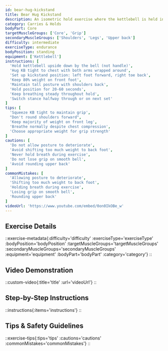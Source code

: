 ```yaml
---
id: bear-hug-kickstand
title: Bear Hug Kickstand
description: An isometric hold exercise where the kettlebell is held in a "bear hug" position at chest level while maintaining a kickstand (B-stance) position, building anterior core strength, grip endurance, and unilateral leg stability simultaneously.
category: Carries & Holds
bodyPart: Core
targetMuscleGroups: ['Core', 'Grip']
secondaryMuscleGroups: ['Shoulders', 'Legs', 'Upper back']
difficulty: intermediate
exerciseType: endurance
bodyPosition: standing
equipment: ['Kettlebell']
instructions: [
  'Hold kettlebell upside down by the bell (not handle)',
  'Hug KB tight to chest with both arms wrapped around',
  'Set up kickstand position: left foot forward, right toe back',
  'Keep 80% weight on front foot',
  'Maintain tall posture with shoulders back',
  'Hold position for 20-60 seconds',
  'Keep breathing steady throughout hold',
  'Switch stance halfway through or on next set'
]
tips: [
  'Squeeze KB tight to maintain grip',
  "Don't round shoulders forward",
  'Keep majority of weight on front leg',
  'Breathe normally despite chest compression',
  'Choose appropriate weight for grip strength'
]
cautions: [
  'Do not allow posture to deteriorate',
  'Avoid shifting too much weight to back foot',
  'Never hold breath during exercise',
  'Do not lose grip on smooth bell',
  'Avoid rounding upper back'
]
commonMistakes: [
  'Allowing posture to deteriorate',
  'Shifting too much weight to back foot',
  'Holding breath during exercise',
  'Losing grip on smooth bell',
  'Rounding upper back'
]
videoUrl: 'https://www.youtube.com/embed/0on0IkOBe_w'
---
```


## Exercise Details

::exercise-metadata{:difficulty='difficulty' :exerciseType='exerciseType' :bodyPosition='bodyPosition' :targetMuscleGroups='targetMuscleGroups' :secondaryMuscleGroups='secondaryMuscleGroups' :equipment='equipment' :bodyPart='bodyPart' :category='category'}
::

## Video Demonstration

::custom-video{:title='title' :url='videoUrl'}
::

## Step-by-Step Instructions

::instructions{:items='instructions'}
::

## Tips & Safety Guidelines

::exercise-tips{:tips='tips' :cautions='cautions' :commonMistakes='commonMistakes'}
::
